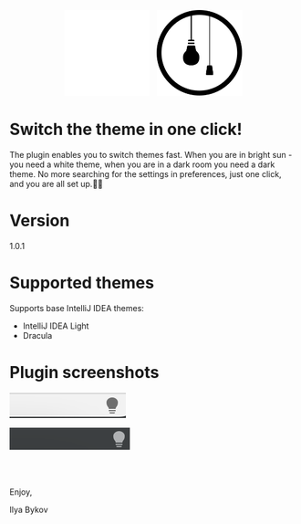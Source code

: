 <p align="center">
    <img src="src/main/resources/META-INF/pluginIcon_dark.svg" alt="drawing" width="150" />
    &nbsp;
    <img src="src/main/resources/META-INF/pluginIcon.svg" alt="drawing" width="150" />
</p>

# Switch the theme in one click!

The plugin enables you to switch themes fast. When you are in bright sun - you need a white theme, when you are in 
a dark room you need a dark theme. No more searching for the settings in preferences, just one click, and you are 
all set up.👩‍💻

# Version

1.0.1

# Supported themes

Supports base IntelliJ IDEA themes:
- IntelliJ IDEA Light
- Dracula

# Plugin screenshots

![Theme switcher button (light theme)](doc/light.png?raw=true "Theme switcher button (light theme)")

![Theme switcher button (dark theme)](doc/dark.png?raw=true "Theme switcher button (dark theme)")

<br><br>

Enjoy,

Ilya Bykov
